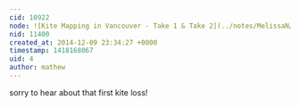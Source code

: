 ```yaml
---
cid: 10922
node: ![Kite Mapping in Vancouver - Take 1 & Take 2](../notes/MelissaN/11-25-2014/kite-mapping-in-vancouver-take-1-take-2)
nid: 11400
created_at: 2014-12-09 23:34:27 +0000
timestamp: 1418168067
uid: 4
author: mathew
---
```


sorry to hear about that first kite loss!